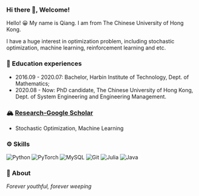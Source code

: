 ### Hi there 👋, Welcome!

<!--
**Qiang-CU/Qiang-CU** is a ✨ _special_ ✨ repository because its `README.md` (this file) appears on your GitHub profile.

Here are some ideas to get you started:

- 🔭 I’m currently working on ...
- 🌱 I’m currently learning ...
- 👯 I’m looking to collaborate on ...
- 🤔 I’m looking for help with ...
- 💬 Ask me about ...
- 📫 How to reach me: ...
- 😄 Pronouns: ...
- ⚡ Fun fact: ...
-->

Hello! 😀 My name is Qiang. I am from The Chinese University of Hong Kong.

I have a huge interest in optimization problem, including stochastic optimization, machine learning, reinforcement learning and etc. 

### :seedling: Education experiences

- 2016.09 - 2020.07: Bachelor, Harbin Institute of Technology, Dept. of Mathematics;
- 2020.08 - Now: PhD candidate, The Chinese University of Hong Kong, Dept. of System Engineering and Engineering Management.

### :mountain_snow: [Research-Google Scholar](https://scholar.google.com/citations?hl=en&user=NjVNiJ8AAAAJ)

- Stochastic Optimization, Machine Learning

### :gear: Skills
![Python](https://img.shields.io/badge/python-3670A0?style=for-the-badge&logo=python&logoColor=ffdd54) ![PyTorch](https://img.shields.io/badge/PyTorch-%23EE4C2C.svg?style=for-the-badge&logo=PyTorch&logoColor=white) ![MySQL](https://img.shields.io/badge/mysql-%2300f.svg?style=for-the-badge&logo=mysql&logoColor=white) ![Git](https://img.shields.io/badge/git-%23F05033.svg?style=for-the-badge&logo=git&logoColor=white) ![Julia](https://img.shields.io/badge/-Julia-9558B2?style=for-the-badge&logo=julia&logoColor=white) ![Java](https://img.shields.io/badge/java-%23ED8B00.svg?style=for-the-badge&logo=openjdk&logoColor=white)

### :thought_balloon: About

*Forever youthful, forever weeping*


